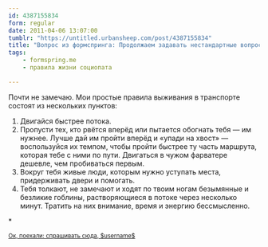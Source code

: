 ```yaml
---
id: 4387155834
form: regular
date: 2011-04-06 13:07:00
tumblr: "https://untitled.urbansheep.com/post/4387155834"
title: "Вопрос из формспринга: Продолжаем задавать нестандартные вопросы :) Как ты относишься к людям, которые «притирают» тебя в автобусе/метро?"
tags:
    - formspring.me
    - правила жизни социопата

---
```


<p class="formspringmeAnswer">Почти не замечаю. Мои простые правила выживания в транспорте состоят из нескольких пунктов:</p>

<ol><li>Двигайся быстрее потока.</li>
<li>Пропусти тех, кто рвётся вперёд или пытается обогнать тебя — им нужнее. Лучше дай им пройти вперёд и «упади на хвост» — воспользуйся их темпом, чтобы пройти быстрее ту часть маршрута, которая тебе с ними по пути. Двигаться в чужом фарватере дешевле, чем пробиваться первым.</li>
<li>Вокруг тебя живые люди, которым нужно уступать места, придерживать двери и помогать.</li>
<li>Тебя толкают, не замечают и ходят по твоим ногам безымянные и безликие гоблины, растворяющиеся в потоке через несколько минут. Тратить на них внимание, время и энергию бессмысленно.</li>
</ol><p>*</p>

<p class="formspringmeFooter"><small>
    <a href="http://www.formspring.me/urbansheep?utm_medium=social&amp;utm_source=tumblr&amp;utm_campaign=shareanswer">Ок, поехали: спрашивать сюда, $username$</a></small>
</p>

